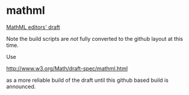 # mathml
[MathML editors' draft](https://w3c.github.io/mathml/)

Note the build scripts are _not_ fully converted
to the github layout at this time.

Use

http://www.w3.org/Math/draft-spec/mathml.html

as a more reliable build of the draft until this
github based build is announced.

